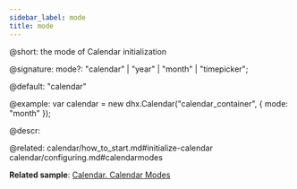 ```yaml
---
sidebar_label: mode
title: mode
---          
```


@short: the mode of Calendar initialization

@signature: mode?: "calendar" | "year" | "month" | "timepicker";

@default:
"calendar"

@example: 
var calendar = new dhx.Calendar("calendar_container", {
    mode: "month"
});
 


@descr: 

@related:
calendar/how_to_start.md#initialize-calendar
calendar/configuring.md#calendarmodes

**Related sample**: [Calendar. Calendar Modes](https://snippet.dhtmlx.com/n9q0tc0q)